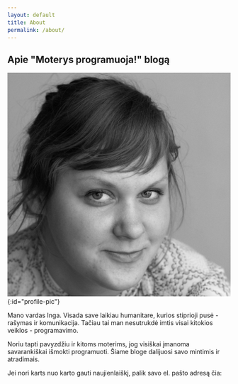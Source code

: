 ```yaml
---
layout: default
title: About
permalink: /about/
---
```


<h2 class="about-blog-title">Apie "Moterys programuoja!" blogą</h2>

![Profilio nuotrauka](/images/Inga-Vaiciakauskaite.jpg "Inga Vaičiakauskaitė"){:id="profile-pic"}

Mano vardas Inga. Visada save laikiau humanitare, kurios stiprioji pusė - rašymas ir komunikacija. Tačiau tai man 
nesutrukdė imtis visai kitokios veiklos - programavimo.  

Noriu tapti pavyzdžiu ir kitoms moterims, jog visiškai įmanoma savarankiškai išmokti programuoti. Šiame bloge dalijuosi savo mintimis ir atradimais.

Jei nori karts nuo karto gauti naujienlaiškį, palik savo el. pašto adresą čia:





